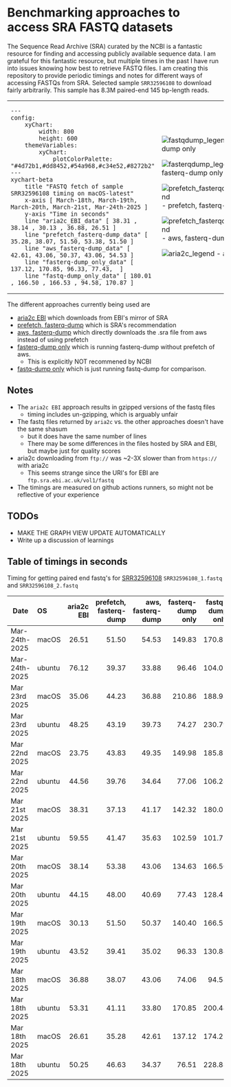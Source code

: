 # Benchmarking approaches to access SRA FASTQ datasets

The Sequence Read Archive (SRA) curated by the NCBI is a fantastic resource for finding and accessing publicly available sequence data.
I am grateful for this fantastic resource, but multiple times in the past I have run into issues knowing how best to retrieve FASTQ files.
I am creating this repository to provide periodic timings and notes for different ways of accessing FASTQs from SRA. Selected sample `SRR32596108`
to download fairly arbitrarily. This sample has 8.3M paired-end 145 bp-length reads.

<table cellspacing="0" cellpadding="0" border="0">
  <tbody>
  <td width="600px">

```mermaid
---
config:
    xyChart:
        width: 800
        height: 600
    themeVariables:
        xyChart:
            plotColorPalette: "#4d72b1,#dd8452,#54a968,#c34e52,#8272b2"
---
xychart-beta
    title "FASTQ fetch of sample SRR32596108 timing on macOS-latest"
    x-axis [ March-18th, March-19th, March-20th, March-21st, Mar-24th-2025 ]
    y-axis "Time in seconds"
    line "aria2c_EBI_data" [ 38.31 , 38.14 , 30.13 , 36.88, 26.51 ]
    line "prefetch_fasterq-dump_data" [ 35.28, 38.07, 51.50, 53.38, 51.50 ]
    line "aws_fasterq-dump_data" [ 42.61, 43.06, 50.37, 43.06, 54.53 ]
    line "fasterq-dump_only_data" [ 137.12, 170.85, 96.33, 77.43,  ]
    line "fastq-dump_only_data" [ 180.01 , 166.50 , 166.53 , 94.58, 170.87 ]
 ```
</td>
<td>

![fastqdump_legend](https://placehold.co/10x10/8272b2/8272b2) - fastq-dump only

![fasterqdump_legend](https://placehold.co/10x10/c34e52/c34e52) - fasterq-dump only

![prefetch_fasterqdump_legend](https://placehold.co/10x10/dd8452/dd8452) - prefetch, fasterq-dump

![prefetch_fasterqdump_legend](https://placehold.co/10x10/54a968/54a968) - aws, fasterq-dump

![aria2c_legend](https://placehold.co/10x10/4d72b1/4d72b1) - aria2c EBI

</td>
</tr>
</tbody>
</table>


The different approaches currently being used are
- [aria2c EBI](scripts/aria2c_ebi.bash) which downloads from EBI's mirror of SRA
- [prefetch, fasterq-dump](scripts/prefetch_and_fasterqdump.bash) which is SRA's recommendation
- [aws, fasterq-dump](scripts/aws_and_fasterqdump.bash) which directly downloads the .sra file from aws instead of using prefetch
- [fasterq-dump only](scripts/fasterqdump_only.bash) which is running fasterq-dump without prefetch of aws.
    - This is explicitly NOT recommened by NCBI
- [fastq-dump only](scripts/fastqdump_only.bash) which is just running fastq-dump for comparison.

## Notes
- The `aria2c EBI` approach results in gzipped versions of the fastq files
    - timing includes un-gzipping, which is arguably unfair
- The fastq files returned by `aria2c` vs. the other approaches doesn't have the same shasum
    - but it does have the same number of lines
    - There may be some differences in the files hosted by SRA and EBI, but maybe just for quality scores
- aria2c downloading from `ftp://` was ~2-3X slower than from `https://` with aria2c
    - This seems strange since the URI's for EBI are `ftp.sra.ebi.ac.uk/vol1/fastq`
- The timings are measured on github actions runners, so might not be reflective of your experience

## TODOs
- MAKE THE GRAPH VIEW UPDATE AUTOMATICALLY
- Write up a discussion of learnings

## Table of timings in seconds
Timing for getting paired end fastq's for
[SRR32596108](https://trace.ncbi.nlm.nih.gov/Traces/?view=run_browser&acc=SRR32596108&display=metadata)
 `SRR32596108_1.fastq` and `SRR32596108_2.fastq`

| Date | OS | aria2c EBI | prefetch, fasterq-dump | aws, fasterq-dump | fasterq-dump only | fastq-dump only |
| --- | :-- | --: | --: | --: | --: | --: |
| Mar-24th-2025 | macOS | 26.51 | 51.50 | 54.53 | 149.83 | 170.87 |
| Mar-24th-2025 | ubuntu | 76.12 | 39.37 | 33.88 | 96.46 | 104.05 |
| Mar 23rd 2025 | macOS | 35.06 | 44.23 | 36.88 | 210.86 | 188.98 |
| Mar 23rd 2025 | ubuntu | 48.25 | 43.19 | 39.73 | 74.27 | 230.79 |
| Mar 22nd 2025 | macOS | 23.75 | 43.83 | 49.35 | 149.98 | 185.83 |
| Mar 22nd 2025 | ubuntu | 44.56 | 39.76 | 34.64 | 77.06 | 106.28 |
| Mar 21st 2025 | macOS | 38.31 | 37.13 | 41.17 | 142.32 | 180.01 |
| Mar 21st 2025 | ubuntu | 59.55 | 41.47 | 35.63 | 102.59 | 101.77 |
| Mar 20th 2025 | macOS | 38.14 | 53.38 | 43.06 | 134.63 | 166.50 |
| Mar 20th 2025 | ubuntu | 44.15 | 48.00 | 40.69 | 77.43 | 128.43 |
| Mar 19th 2025 | macOS | 30.13 | 51.50 | 50.37 | 140.40 | 166.53 |
| Mar 19th 2025 | ubuntu | 43.52 | 39.41 | 35.02 | 96.33 | 130.84 |
| Mar 18th 2025 | macOS | 36.88 | 38.07 | 43.06 | 74.06 | 94.58 |
| Mar 18th 2025 | ubuntu | 53.31 | 41.11 | 33.80 | 170.85 | 200.44 |
| Mar 18th 2025 | macOS | 26.61 | 35.28 | 42.61 | 137.12 | 174.25 |
| Mar 18th 2025 | ubuntu | 50.25 | 46.63 | 34.37 | 76.51 | 228.88 |
